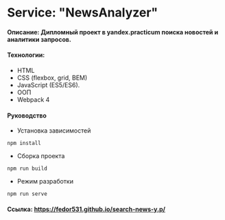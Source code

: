 # Service: "NewsAnalyzer"
#### Описание: Дипломный проект в yandex.practicum поиска новостей и аналитики запросов.
#### Технологии:
* HTML
* CSS (flexbox, grid, BEM)
* JavaScript (ES5/ES6).
* ООП
* Webpack 4
#### Руководство
* Установка зависимостей
```
npm install
```
* Сборка проекта
```
npm run build
```
* Режим разработки
```
npm run serve
```
#### Ссылка: https://fedor531.github.io/search-news-y.p/
